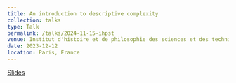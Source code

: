 ```yaml
---
title: An introduction to descriptive complexity
collection: talks
type: Talk
permalink: /talks/2024-11-15-ihpst
venue: Institut d'histoire et de philosophie des sciences et des techniques
date: 2023-12-12
location: Paris, France
---
```


[Slides](https://bchanus.github.io/files/slides/ihpst2024.pdf)